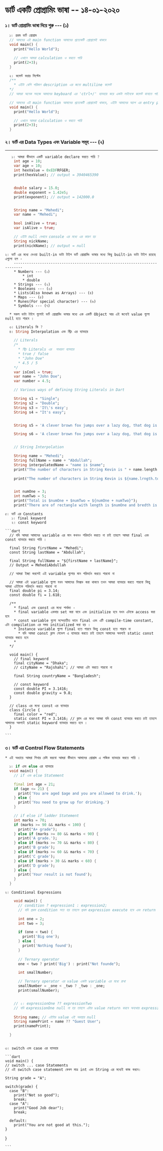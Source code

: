 # ডার্ট একটি প্রোগ্রামিং ভাষা -- ১৪-০১-২০২০

### ১। ডার্ট প্রোগ্রামিং ভাষা দিয়ে শুরু --- (১)
  ```dart
    ১। প্রথম ডার্ট প্রোগ্রাম
    // আমদের এই main function আমাদের প্রত্যেকটি প্রোগ্রামেই থাকবে
    void main() {
      print("Hello World");

      // এখানে আমরা calculation ও করতে পারি
      print(2+3);
    }
  ```

  ```dart
    ২। কমেন্ট করার সিস্টেম
    /**
      * এইটা বেশি পরিমাণ description এর জন্যে multiline কমেন্ট
    */
    // আমরা অনেক সহজে আমাদের keyboard এর 'ctrl+/' ব্যাবহার করে একটা লাইনকে কমেন্ট বানাতে পারি ।

    // আমদের এই main function আমাদের প্রত্যেকটি প্রোগ্রামেই থাকবে, এইটা আমাদের অ্যাপ এর entry point
    void main() {
      print("Hello World");

      // এখানে আমরা calculation ও করতে পারি
      print(2+3);
    }
  ```

  ### ২। ডার্ট এর Data Types এবং Variable সমূহ --- (২)
  -------------------------------------------------
  ```dart
     ১। আমরা কীভাবে একটি variable declare করতে পারি ?
      int age = 10;
      var age = 10;
      int hexValue = 0xEDFRFGER;
      print(hexValue); // output = 3940465390


      double salary = 15.0;
      double exponent = 1.42e5;
      print(exponent); // output = 142000.0


      String name = "Mehedi";
      var name = "Mehedi"; 

      bool inAlive = true;
      var isAlive = true;

      // এইটা null দেখাবে console এর মধ্যে এর কারণ হচ
      String nickName;
      print(nickName); // output = null
  ```

    ২। ডার্ট এর মধ্যে দেওয়া built-in ডাটা টাইপ ডার্ট প্রোগ্রামিং ভাষার মধ্যে কিছু built-in ডাটা টাইপ রয়েছে এগুলো হল -
        --------------------------------------------------------------------------
        * Numbers --- (১)
            * int
            * double
        * Strings --- (২)
        * Booleans --- (৩)
        * Lists(Also known as Arrays) --- (৪)
        * Maps --- (৫)
        * Runes(For special character) --- (৬)
        * Symbols --- (৭)

      * সকল ডাটা টাইপ গুলোই ডার্ট প্রোগ্রামিং ভাষার মধ্যে এক একটি Object আর এই জন্যেই value গুলো null হতে পারবে ।

  ```dart
    ৩। Literals কি ?
    ৪। String Interpolation এবং স্ট্রিং এর ব্যাবহার

      // Literals
      /*
        * স্ট্রিং Literals এর  সাধারণ ব্যাবহার 
        * true / false
        * "John Doe"
        * 4.5 / 5
      */
      var isCool = true;
      var name = "John Doe";
      var number = 4.5;

      // Various ways of defining String Literals in Dart

      String s1 = "Single";
      String s2 = "Double";
      String s3 = 'It\'s easy';
      String s4 = "It's easy";


      String s5 = 'A clever brown fox jumps over a lazy dog, that dog is' + 'very clever in that term of making happy the fox never give up.'

      String s6 = 'A clever brown fox jumps over a lazy dog, that dog is' 'very clever in that term of making happy the fox never give up.'


      // String Interpolation

      String name = "Mehedi";
      String fullName = name + "Abdullah";
      String interpolatedName = "name is $name";
      print("The number of characters in String Kevin is " + name.length.toString());      
      
      print("The number of characters in String Kevin is ${name.lrngth.toString()}");


      int numOne = 3;
      int numTwo = 5;
      print("Total is $numOne + $numTwo = ${numOne + numTwo}");
      print("There are of rectangle with length is $numOne and bredth is $numTwo and ares is ${numOne * numTwo}");

  ```

    ৫। ডার্ট এর Constants
       ১। final keyword
       ২। const keyword

    ```dart
      // যদি আমরা আমাদের variable এর মান কখনও পরিবর্তন করতে না চাই তাহলে আমরা final এবং const ব্যাবহার করতে পারি ।

      final String firstName = "Mehedi"; 
      const String lastName = "Abdullah";

      final String fullName = "${firstName + lastName}";
      // Output = MehediAbdullah

      // আমরা ইচ্ছা করলেই এই variable গুলোর মান পরিবর্তন করতে পারবো না
      
      // আমরা এই variable গুলো যখন আমাদের ফিক্সড করা থাকবে তখন আমরা ব্যাবহার করতে পারবো কিন্তু আমরা এইটাকে পরিবর্তন করতে পারবো না 
      final double pi = 3.14;
      const double fi = 1.618;

      /**
        * final এবং const এর মধ্যে পার্থক্য - 
        * final variable একবার set করা যাবে এবং initialize হবে যখন এটাকে access করা হবে
        * const variable গুলো সন্দেহাতীত ভাবে final এবং এটি compile-time constant, এটা compilation এর সময় initialized করা হয় ।
        * Instance variable গুলো final হতে পারবে কিন্তু const হতে পারবে না
          * যদি আমরা const ক্লাস লেভেল এ ব্যাবহার করতে চাই তাহলে আমাদের অবশ্যই static const ব্যাবহার করতে হবে
        * 
      */

      void main() {
        // final keyword
        final cityName = "Dhaka";
        // cityName = "Rajshahi"; // আমরা এটা করতে পারবো না

        final String countryName = "Bangladesh";

        // const keyword
        const double PI = 3.1416;
        const double gravity = 9.8; 
      }

      // class এর মধ্যে const এর ব্যাবহার
      class Circle {
        final color = "red";
        static const PI = 3.1416; // ক্লাস এর মধ্যে আমরা যদি const ব্যাবহার করতে চাই তাহলে আমাদের অবশ্যই static keyword ব্যাবহার করতে হবে । 
      }

    ```

  ### ৩। ডার্ট এর Control Flow Statements
    * এই অধ্যায়ে আমরা শিখার চেষ্টা করবো আমরা কীভাবে আমাদের প্রোগ্রাম এ লজিক ব্যাবহার করতে পারি ।
  ```dart
    ১। if এবং else এর ব্যাবহার 
    void main() {
      // if এবং else Statement

      final int age = 21;
      if (age <= 21) {
        print('You are aged $age and you are allowed to drink.');
      } else {
        print('You need to grow up for drinking.')
      }

      // if else if ladder Statement
      int marks = 70;
      if (marks >= 90 && marks < 100) {
        print("A+ grade");
      } else if (marks >= 80 && marks < 90) {
        print('A grade.');
      } else if (marks >= 70 && marks < 80) {
        print('B grade');
      } else if (marks >= 60 && marks < 70) {
        print('C grade');
      } else if (marks > 30 && marks < 60) {
        print('D grade');
      } else {
        print('Your result is not found');
      }
    }
  ```

    ২। Conditional Expressions
  ```dart
      void main() {
        // condition ? expression1 : expression2;
        // যদি প্রথম condition সত্য হয় তাহলে প্রথম expression execute হবে এবং return করবে প্রথন execution1 এর value, যদি প্রথম condition সত্য না হয় তাহলে expression2 এর value return করবে ।

        int one = 2;
        int two = 3;

        if (one < two) {
          print('Big one');
        } else {
          print('Nothing found');
        }
        
        // Ternary operator
        one < two ? print('Big') : print("Not founde");

        int smallNumber;
  
        // Ternary operator এর value একটা variable এর মধ্যে রাখা 
        smallNumber = _one < _two ? _two : _one;
        print(smallNumber);


      // ২। expressionOne ?? expressionTwo
      // যদি expressionOne null না হয় তাহলে এটার value return করবে অন্যথায় expressionTwo এর value return করবে ।
      
      String name; // এইটার value এই অবস্থায় null
      String namePrint = name ?? "Guest User";
      print(namePrint);

    }
    
  ```
    ৩। switch এবং case এর ব্যাবহার

    ```dart
    void main() {
    // switch ... case Statements
    // এই switch case statement কেবল মাত্র int এবং String এর মধ্যেই কাজ করবে।
  
    String grade = "A";
    
    switch(grade) {
      case "B":
        print("Not so good");
        break;
      case "A":
        print("Good Job dear");
        break;
        
      default:
        print("You are not good at this.");
    }
  }


    ```


